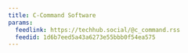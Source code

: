 ```yaml
---
title: C-Command Software
params:
  feedlink: https://techhub.social/@c_command.rss
  feedid: 1d6b7eed5a43a6273e55bbb0f54ea575
---
```

